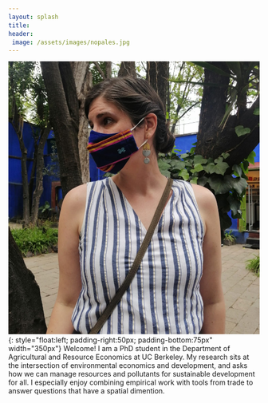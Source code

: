 ```yaml
---
layout: splash 
title: 
header:
 image: /assets/images/nopales.jpg
---
```


![image](/assets/images/side-portrait.jpeg){: style="float:left; padding-right:50px; padding-bottom:75px" width="350px"} 
Welcome! I am a PhD student in the Department of Agricultural and Resource Economics at UC Berkeley. My research sits at the intersection of environmental economics and development, and asks how we can manage resources and pollutants for sustainable development for all. I especially enjoy combining empirical work with tools from trade to answer questions that have a spatial dimention.



